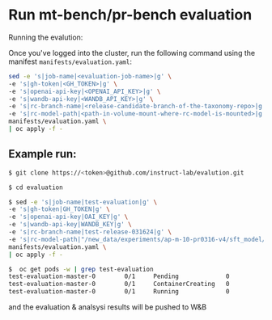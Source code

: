 # Run mt-bench/pr-bench evaluation

Running the evalution: 

Once you've logged into the cluster, run the following command using the manifest `manifests/evaluation.yaml`:

```bash
sed -e 's|job-name|<evaluation-job-name>|g' \                
-e 's|gh-token|<GH_TOKEN>|g' \
-e 's|openai-api-key|<OPENAI_API_KEY>|g' \
-e 's|wandb-api-key|<WANDB_API_KEY>|g' \
-e 's|rc-branch-name|<release-candidate-branch-of-the-taxonomy-repo>|g' \
-e 's|rc-model-path|<path-in-volume-mount-where-rc-model-is-mounted>|g' \
manifests/evaluation.yaml \
| oc apply -f -
```

## Example run: 

```bash
$ git clone https://<token>@github.com/instruct-lab/evalution.git

$ cd evaluation

$ sed -e 's|job-name|test-evaluation|g' \                
-e 's|gh-token|GH_TOKEN|g' \
-e 's|openai-api-key|OAI_KEY|g' \
-e 's|wandb-api-key|WANDB_KEY|g' \
-e 's|rc-branch-name|test-release-031624|g' \
-e 's|rc-model-path|"/new_data/experiments/ap-m-10-pr0316-v4/sft_model/epoch_4_step_390720"|g' \
manifests/evaluation.yaml \
| oc apply -f -

$  oc get pods -w | grep test-evaluation
test-evaluation-master-0        0/1     Pending             0          10s
test-evaluation-master-0        0/1     ContainerCreating   0          85s
test-evaluation-master-0        0/1     Running             0          1m53s
```

and the evaluation & analsysi results will be pushed to W&B